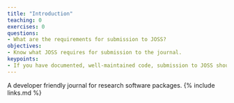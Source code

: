 ```yaml
---
title: "Introduction"
teaching: 0
exercises: 0
questions:
- What are the requirements for submission to JOSS?
objectives:
- Know what JOSS requires for submission to the journal.
keypoints:
- If you have documented, well-maintained code, submission to JOSS should take less than one hour.
---
```

A developer friendly journal for research software packages.
{% include links.md %}
